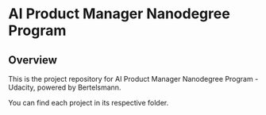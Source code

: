 #  AI Product Manager Nanodegree Program

## Overview

This is the project repository for AI Product Manager Nanodegree Program - Udacity, powered by Bertelsmann.

You can find each project in its respective folder. 